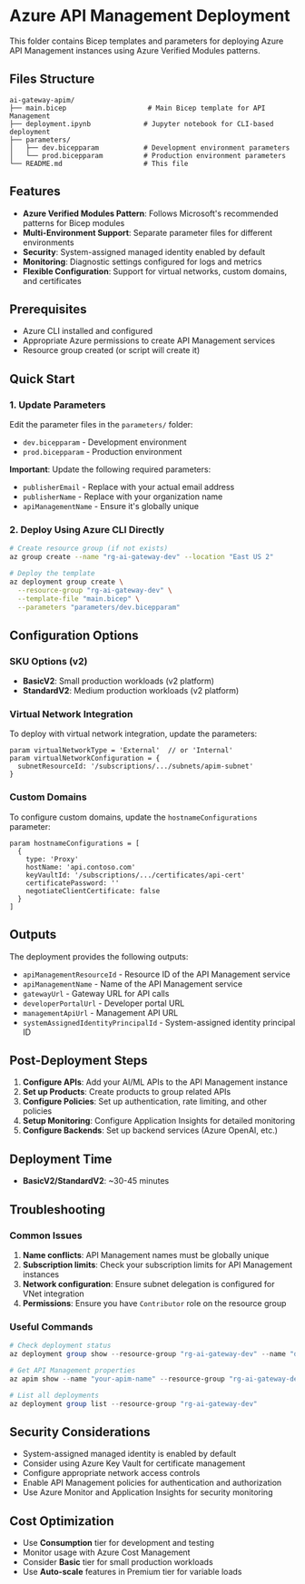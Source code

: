 # Azure API Management Deployment

This folder contains Bicep templates and parameters for deploying Azure API Management instances using Azure Verified Modules patterns.

## Files Structure

```
ai-gateway-apim/
├── main.bicep                    # Main Bicep template for API Management
├── deployment.ipynb             # Jupyter notebook for CLI-based deployment
├── parameters/
│   ├── dev.bicepparam           # Development environment parameters
│   └── prod.bicepparam          # Production environment parameters
└── README.md                    # This file
```

## Features

- **Azure Verified Modules Pattern**: Follows Microsoft's recommended patterns for Bicep modules
- **Multi-Environment Support**: Separate parameter files for different environments
- **Security**: System-assigned managed identity enabled by default
- **Monitoring**: Diagnostic settings configured for logs and metrics
- **Flexible Configuration**: Support for virtual networks, custom domains, and certificates

## Prerequisites

- Azure CLI installed and configured
- Appropriate Azure permissions to create API Management services
- Resource group created (or script will create it)

## Quick Start

### 1. Update Parameters

Edit the parameter files in the `parameters/` folder:
- `dev.bicepparam` - Development environment
- `prod.bicepparam` - Production environment

**Important**: Update the following required parameters:
- `publisherEmail` - Replace with your actual email address
- `publisherName` - Replace with your organization name
- `apiManagementName` - Ensure it's globally unique

### 2. Deploy Using Azure CLI Directly

```bash
# Create resource group (if not exists)
az group create --name "rg-ai-gateway-dev" --location "East US 2"

# Deploy the template
az deployment group create \
  --resource-group "rg-ai-gateway-dev" \
  --template-file "main.bicep" \
  --parameters "parameters/dev.bicepparam"
```

## Configuration Options

### SKU Options (v2)
- **BasicV2**: Small production workloads (v2 platform)
- **StandardV2**: Medium production workloads (v2 platform)

### Virtual Network Integration
To deploy with virtual network integration, update the parameters:

```bicep
param virtualNetworkType = 'External'  // or 'Internal'
param virtualNetworkConfiguration = {
  subnetResourceId: '/subscriptions/.../subnets/apim-subnet'
}
```

### Custom Domains
To configure custom domains, update the `hostnameConfigurations` parameter:

```bicep
param hostnameConfigurations = [
  {
    type: 'Proxy'
    hostName: 'api.contoso.com'
    keyVaultId: '/subscriptions/.../certificates/api-cert'
    certificatePassword: ''
    negotiateClientCertificate: false
  }
]
```

## Outputs

The deployment provides the following outputs:
- `apiManagementResourceId` - Resource ID of the API Management service
- `apiManagementName` - Name of the API Management service
- `gatewayUrl` - Gateway URL for API calls
- `developerPortalUrl` - Developer portal URL
- `managementApiUrl` - Management API URL
- `systemAssignedIdentityPrincipalId` - System-assigned identity principal ID

## Post-Deployment Steps

1. **Configure APIs**: Add your AI/ML APIs to the API Management instance
2. **Set up Products**: Create products to group related APIs
3. **Configure Policies**: Set up authentication, rate limiting, and other policies
4. **Setup Monitoring**: Configure Application Insights for detailed monitoring
5. **Configure Backends**: Set up backend services (Azure OpenAI, etc.)

## Deployment Time

- **BasicV2/StandardV2**: ~30-45 minutes

## Troubleshooting

### Common Issues

1. **Name conflicts**: API Management names must be globally unique
2. **Subscription limits**: Check your subscription limits for API Management instances
3. **Network configuration**: Ensure subnet delegation is configured for VNet integration
4. **Permissions**: Ensure you have `Contributor` role on the resource group

### Useful Commands

```powershell
# Check deployment status
az deployment group show --resource-group "rg-ai-gateway-dev" --name "deployment-name"

# Get API Management properties
az apim show --name "your-apim-name" --resource-group "rg-ai-gateway-dev"

# List all deployments
az deployment group list --resource-group "rg-ai-gateway-dev"
```

## Security Considerations

- System-assigned managed identity is enabled by default
- Consider using Azure Key Vault for certificate management
- Configure appropriate network access controls
- Enable API Management policies for authentication and authorization
- Use Azure Monitor and Application Insights for security monitoring

## Cost Optimization

- Use **Consumption** tier for development and testing
- Monitor usage with Azure Cost Management
- Consider **Basic** tier for small production workloads
- Use **Auto-scale** features in Premium tier for variable loads
